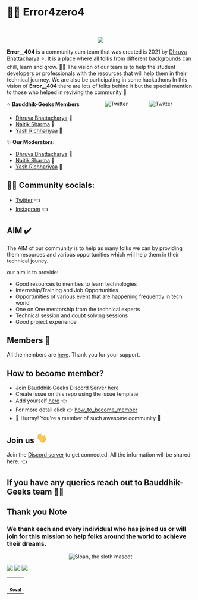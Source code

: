 # 👨‍🎓 Error4zero4 

<br>
<p align="center">
  <img align="top" src="https://avatars.githubusercontent.com/u/83431510?s=400&u=9e400893d451b021f70d71ec0007eb7b4fa4fddb&v=4">

**Error__404** is a community cum team that was created is 2021 by [Dhruva Bhattacharya](https://github.com/dhruvaop) ⭐. It is a place where all folks from different backgrounds can chill, learn and grow. 👨‍🎓
The vision of our team is to help the student developers or professionals with the resources that will help them in their technical journey. We are also be participating in some hackathons In this vision of **Error__404** there are lots of folks behind it but the special mention to those who helped in reviving the community 👨‍

<a href="https://www.instagram.com/error_4zero4/" target="_blank"><img src="https://upload.wikimedia.org/wikipedia/commons/thumb/e/e7/Instagram_logo_2016.svg/768px-Instagram_logo_2016.svg.png" height="120px" width="120px" alt="Twitter" align="right"></a>
<a href="https://twitter.com/BauddhikGeeks" target="_blank"><img src="https://cdn2.iconfinder.com/data/icons/social-media-2199/64/social_media_isometric_6-twitter-512.png" height="120px" width="120px" alt="Twitter" align="right"></a>

⭐ **Bauddhik-Geeks Members**

-   [Dhruva Bhattacharya](https://github.com/dhruvaop) 💬
-   [Naitik Sharma](https://github.com/Naitik234) 💬
-   [Yash Richhariyaa](https://github.com/yashrichhariyaa) 💬

✨ **Our Moderators:**
  
-   [Dhruva Bhattacharya](https://github.com/dhruvaop) 💬
-   [Naitik Sharma](https://github.com/Naitik234) 💬
-   [Yash Richhariyaa](https://github.com/yashrichhariyaa) 💬


## 👨‍🎓 Community socials:

-   [Twitter](https://twitter.com/BauddhikGeeks) 👈
-   [Instagram](https://www.instagram.com/bauddhik_geeks) 👈

## AIM ✔️

The AIM of our community is to help as many folks we can by providing them resources and various opportunities which will help them in their technical jouney.

our aim is to provide:

-   Good resources to membes to learn technologies
-   Internship/Training and Job Opportunities
-   Opportunities of various event that are happening frequently in tech world
-   One on One mentorship from the technical experts
-   Technical session and doubt solving sessions
-   Good project experience

## Members 👨‍

All the members are [here](https://github.com/Bauddhik-Geeks/Welcome-to-Bauddhik-Geeks/blob/main/Members.md). Thank you for your support.

## How to become member?

-   Join Bauddhik-Geeks Discord Server [here](https://discord.gg/atzZYdNMDF)
-   Create issue on this repo using the issue template
-   Add yourself [here](https://github.com/Bauddhik-Geeks/Welcome-to-Bauddhik-Geeks/blob/main/Members.md) 👈
-   For more detail click 👉 [how_to_become_member](https://github.com/Bauddhik-Geeks/Welcome-to-Bauddhik-Geeks/blob/main/How_to_become_member.md)
-   🎊 Hurray! You're a member of such awesome community 🎉

## Join us <img src="https://raw.githubusercontent.com/ABSphreak/ABSphreak/master/gifs/Hi.gif" width="30px">

Join the [Discord server](https://discord.gg/atzZYdNMDF) to get connected. All the information will be shared here. 👈

<!--   Add members data here -->

## If you have any queries reach out to Bauddhik-Geeks team 👨‍🎓

<table>
  <tr>
    <td align="center"><a href="https://github.com/dhruvaop"><img src="https://github.com/dhruvaop.png" width="100px;" alt=""/><br /><sub><b>Keval</b></sub></a></td>
   

## Thank you Note

### We thank each and every individual who has joined us or will join for this mission to help folks around the world to achieve their dreams.

<p align="center">
  <img alt="Sloan, the sloth mascot" width="250px" src="https://thumbs.gfycat.com/EqualAfraidAntelope-max-1mb.gif">
   <br>
</p>

<!-- badges here -->

![](https://img.shields.io/github/repo-size/Bauddhik-Geeks/Welcome-to-Bauddhik-Geeks)
<img src="https://visitor-badge.laobi.icu/badge?page_id=Bauddhik-Geeks">
<img src="https://badges.frapsoft.com/os/v1/open-source.svg?v=103">
